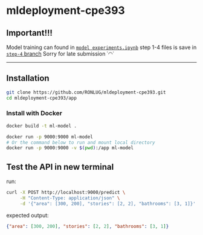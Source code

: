 # mldeployment-cpe393

## Important!!!
Model training can found in [`model experiments.ipynb`](<model experiments.ipynb>)
step 1-4 files is save in [`step-4` branch](https://github.com/RONLUG/mldeployment-cpe393/tree/step-4#) 
Sorry for late submission ˙◠˙

---

## Installation
```bash
git clone https://github.com/RONLUG/mldeployment-cpe393.git
cd mldeployment-cpe393/app
```

### Install with Docker
```bash
docker build -t ml-model .
```
```bash
docker run -p 9000:9000 ml-model
# Or the command below to run and mount local directory
docker run -p 9000:9000 -v $(pwd):/app ml-model
```

## Test the API in new terminal
run:
```bash
curl -X POST http://localhost:9000/predict \
     -H "Content-Type: application/json" \
     -d '{"area": [300, 200], "stories": [2, 2], "bathrooms": [3, 1]}'
```

expected output:
```json
{"area": [300, 200], "stories": [2, 2], "bathrooms": [3, 1]}
```





